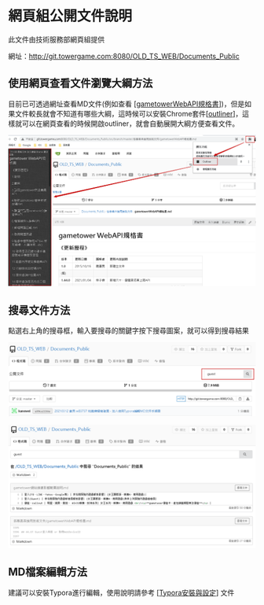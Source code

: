 # 網頁組公開文件說明

此文件由技術服務部網頁組提供

網址：http://git.towergame.com:8080/OLD_TS_WEB/Documents_Public



## 使用網頁查看文件瀏覽大綱方法

目前已可透過網址查看MD文件(例如查看 [[gametowerWebAPI規格書](http://git.towergame.com:8080/OLD_TS_WEB/Documents_Public/src/branch/master/%e5%90%84%e5%b0%88%e6%a1%88%e4%b8%b2%e6%8e%a5%e7%94%a8%e6%8a%80%e8%a1%93%e6%96%87%e4%bb%b6/gametowerWebAPI%e8%a6%8f%e6%a0%bc%e6%9b%b8.md)])，但是如果文件較長就會不知道有哪些大綱，這時候可以安裝Chrome套件[[outliner](https://chrome.google.com/webstore/detail/outliner/kdabjjgkcfjdlbpneackoihbkdpdmodp?utm_source=chrome-ntp-icon)]，這樣就可以在網頁查看的時候開啟outliner，就會自動展開大綱方便查看文件。

![image-20210310150716377](images/image-20210310150716377.png)

## 搜尋文件方法

點選右上角的搜尋框，輸入要搜尋的關鍵字按下搜尋圖案，就可以得到搜尋結果

![image-20210310150135485](images/image-20210310150135485.png)



![image-20210310150145916](images/image-20210310150145916.png)



## MD檔案編輯方法

建議可以安裝Typora進行編輯，使用說明請參考 [[Typora安裝與設定](http://git.towergame.com:8080/OLD_TS_WEB/Documents_Public/src/branch/master/%e6%8a%80%e8%a1%93%e6%96%87%e4%bb%b6/%e4%bd%bf%e7%94%a8Typora%e7%b7%a8%e8%bc%afMD%e6%96%87%e4%bb%b6%e6%89%8b%e9%a0%86%e6%9b%b8/%e4%bd%bf%e7%94%a8Typora%e7%b7%a8%e8%bc%afMD%e6%96%87%e4%bb%b6%e6%89%8b%e9%a0%86%e6%9b%b8.md)] 文件
